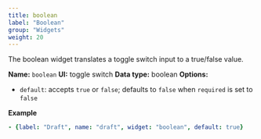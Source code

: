 ```yaml
---
title: boolean
label: "Boolean"
group: "Widgets"
weight: 20
---
```


The boolean widget translates a toggle switch input to a true/false value.

**Name:** `boolean`
**UI:** toggle switch
**Data type:** boolean
**Options:**

- `default`: accepts `true` or `false`; defaults to `false` when `required` is set to `false`

**Example**

```yaml
- {label: "Draft", name: "draft", widget: "boolean", default: true}
```
